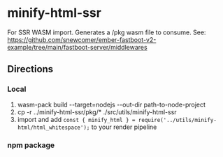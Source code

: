 # minify-html-ssr
For SSR WASM import.  Generates a /pkg wasm file to consume.  See: https://github.com/snewcomer/ember-fastboot-v2-example/tree/main/fastboot-server/middlewares

## Directions

### Local
1. wasm-pack build --target=nodejs --out-dir path-to-node-project
2. cp -r ../minify-html-ssr/pkg/* ./src/utils/minify-html-ssr
3. import and add `const { minify_html } = require('../utils/minify-html/html_whitespace');` to your render pipeline


### npm package

